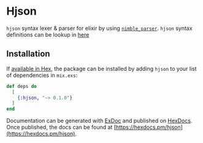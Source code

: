 # Hjson

`hjson` syntax lexer & parser for elixir by using [`nimble_parser`](https://github.com/plataformatec/nimble_parsec).
`hjson` syntax definitions can be lookup in [here](https://hjson.org/syntax.html)

## Installation

If [available in Hex](https://hex.pm/docs/publish), the package can be installed
by adding `hjson` to your list of dependencies in `mix.exs`:

```elixir
def deps do
  [
    {:hjson, "~> 0.1.0"}
  ]
end
```

Documentation can be generated with [ExDoc](https://github.com/elixir-lang/ex_doc)
and published on [HexDocs](https://hexdocs.pm). Once published, the docs can
be found at [https://hexdocs.pm/hjson](https://hexdocs.pm/hjson).
